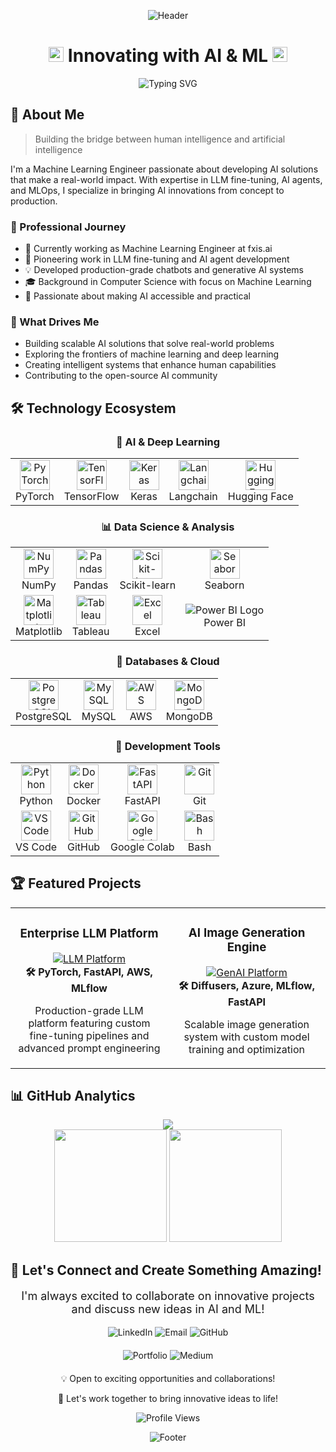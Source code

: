 <div align="center">
  
  ![Header](https://capsule-render.vercel.app/api?type=waving&color=0:3595FF,100:2C69A9&height=250&section=header&text=AI%20Engineer%20|%20ML%20Specialist&fontSize=40&fontColor=FFFFFF&animation=fadeIn&fontAlignY=40&desc=Crafting%20Intelligent%20Solutions%20for%20Tomorrow&descAlignY=55)

</div>

<h1 align="center">
  <img src="https://raw.githubusercontent.com/TheDudeThatCode/TheDudeThatCode/master/Assets/Earth.gif" width="24px">
  Innovating with AI & ML
  <img src="https://raw.githubusercontent.com/TheDudeThatCode/TheDudeThatCode/master/Assets/Earth.gif" width="24px">
</h1>

<div align="center">
  <p>
    <img src="https://readme-typing-svg.herokuapp.com?font=Fira+Code&size=22&pause=1000&color=2C69A9&center=true&vCenter=true&width=435&lines=Machine+Learning+Specialist;AI+Solutions+Architect;Building+Smart+Bots;Passionate+Tech+Innovator" alt="Typing SVG" />
  </p>
</div>

## 🎯 About Me

> Building the bridge between human intelligence and artificial intelligence

I'm a Machine Learning Engineer passionate about developing AI solutions that make a real-world impact. With expertise in LLM fine-tuning, AI agents, and MLOps, I specialize in bringing AI innovations from concept to production.

### 🚀 Professional Journey
- 🔭 Currently working as Machine Learning Engineer at fxis.ai
- 🌱 Pioneering work in LLM fine-tuning and AI agent development
- 💡 Developed production-grade chatbots and generative AI systems
- 🎓 Background in Computer Science with focus on Machine Learning
- 🤝 Passionate about making AI accessible and practical

### 💫 What Drives Me
- Building scalable AI solutions that solve real-world problems
- Exploring the frontiers of machine learning and deep learning
- Creating intelligent systems that enhance human capabilities
- Contributing to the open-source AI community

## 🛠️ Technology Ecosystem

<div align="center">

### 🧠 AI & Deep Learning
<table>
  <tr>
    <td align="center">
      <img src="https://cdn.jsdelivr.net/gh/devicons/devicon/icons/pytorch/pytorch-original.svg" width="48" height="48" alt="PyTorch"/>
      <br>PyTorch
    </td>
    <td align="center">
      <img src="https://cdn.jsdelivr.net/gh/devicons/devicon/icons/tensorflow/tensorflow-original.svg" width="48" height="48" alt="TensorFlow"/>
      <br>TensorFlow
    </td>
    <td align="center">
      <img src="https://cdn.jsdelivr.net/gh/devicons/devicon/icons/keras/keras-original.svg" width="48" height="48" alt="Keras"/>
      <br>Keras
    </td>
    <td align="center">
      <img src="https://avatars.githubusercontent.com/u/128987870" width="48" height="48" alt="Langchain"/>
      <br>Langchain
    </td>
    <td align="center">
      <img src="https://huggingface.co/front/assets/huggingface_logo-noborder.svg" width="48" height="48" alt="Hugging Face"/>
      <br>Hugging Face
    </td>
  </tr>
</table>

### 📊 Data Science & Analysis
<table>
  <tr>
    <td align="center">
      <img src="https://cdn.jsdelivr.net/gh/devicons/devicon/icons/numpy/numpy-original.svg" width="48" height="48" alt="NumPy"/>
      <br>NumPy
    </td>
    <td align="center">
      <img src="https://cdn.jsdelivr.net/gh/devicons/devicon/icons/pandas/pandas-original.svg" width="48" height="48" alt="Pandas"/>
      <br>Pandas
    </td>
    <td align="center">
      <img src="https://upload.wikimedia.org/wikipedia/commons/0/05/Scikit_learn_logo_small.svg" width="48" height="48" alt="Scikit-learn"/>
      <br>Scikit-learn
    </td>
    <td align="center">
      <img src="https://seaborn.pydata.org/_static/logo-wide-lightbg.svg" width="48" height="48" alt="Seaborn"/>
      <br>Seaborn
    </td>
  </tr>
  <tr>
    <td align="center">
      <img src="https://matplotlib.org/stable/_static/logo2.svg" width="48" height="48" alt="Matplotlib"/>
      <br>Matplotlib
    </td>
    <td align="center">
      <img src="https://cdn.worldvectorlogo.com/logos/tableau-software.svg" width="48" height="48" alt="Tableau"/>
      <br>Tableau
    </td>
    <td align="center">
      <img src="https://cdn.worldvectorlogo.com/logos/excel-4.svg" width="48" height="48" alt="Excel"/>
      <br>Excel
    </td>
    <td align="center">
      <img src="https://img.icons8.com/color/48/000000/power-bi-2021.png" alt="Power BI Logo"/>
      <br>Power BI
    </td>
  </tr>
</table>

### 💾 Databases & Cloud
<table>
  <tr>
    <td align="center">
      <img src="https://cdn.jsdelivr.net/gh/devicons/devicon/icons/postgresql/postgresql-original.svg" width="48" height="48" alt="PostgreSQL"/>
      <br>PostgreSQL
    </td>
    <td align="center">
      <img src="https://cdn.jsdelivr.net/gh/devicons/devicon/icons/mysql/mysql-original.svg" width="48" height="48" alt="MySQL"/>
      <br>MySQL
    </td>
    <td align="center">
      <img src="https://cdn.jsdelivr.net/gh/devicons/devicon/icons/amazonwebservices/amazonwebservices-original-wordmark.svg" width="48" height="48" alt="AWS"/>
      <br>AWS
    </td>
    <td align="center">
      <img src="https://cdn.jsdelivr.net/gh/devicons/devicon/icons/mongodb/mongodb-original.svg" width="48" height="48" alt="MongoDB"/>
      <br>MongoDB
    </td>
  </tr>
</table>

### 🔧 Development Tools
<table>
  <tr>
    <td align="center">
      <img src="https://cdn.jsdelivr.net/gh/devicons/devicon/icons/python/python-original.svg" width="48" height="48" alt="Python"/>
      <br>Python
    </td>
    <td align="center">
      <img src="https://cdn.jsdelivr.net/gh/devicons/devicon/icons/docker/docker-original.svg" width="48" height="48" alt="Docker"/>
      <br>Docker
    </td>
    <td align="center">
      <img src="https://cdn.jsdelivr.net/gh/devicons/devicon/icons/fastapi/fastapi-original.svg" width="48" height="48" alt="FastAPI"/>
      <br>FastAPI
    </td>
    <td align="center">
      <img src="https://cdn.jsdelivr.net/gh/devicons/devicon/icons/git/git-original.svg" width="48" height="48" alt="Git"/>
      <br>Git
    </td>
  </tr>
  <tr>
    <td align="center">
      <img src="https://cdn.jsdelivr.net/gh/devicons/devicon/icons/vscode/vscode-original.svg" width="48" height="48" alt="VS Code"/>
      <br>VS Code
    </td>
    <td align="center">
      <img src="https://cdn.jsdelivr.net/gh/devicons/devicon/icons/github/github-original.svg" width="48" height="48" alt="GitHub"/>
      <br>GitHub
    </td>
    <td align="center">
      <img src="https://colab.research.google.com/img/colab_favicon_256px.png" width="48" height="48" alt="Google Colab"/>
      <br>Google Colab
    </td>
    <td align="center">
      <img src="https://cdn.jsdelivr.net/gh/devicons/devicon/icons/bash/bash-original.svg" width="48" height="48" alt="Bash"/>
      <br>Bash
    </td>
  </tr>
</table>

</div>

## 🏆 Featured Projects

<div class="project-grid">
  <table>
    <tr>
      <td width="50%">
        <h3 align="center">Enterprise LLM Platform</h3>
        <div align="center">
          <a href="your-repo-link">
            <img src="https://raw.githubusercontent.com/AyushPatel180/AyushPatel180/main/assets/llm-platform.png" alt="LLM Platform"/>
          </a>
          <br>
          <span><strong>🛠️ PyTorch, FastAPI, AWS, MLflow</strong></span>
          <br>
          <p>Production-grade LLM platform featuring custom fine-tuning pipelines and advanced prompt engineering</p>
        </div>
      </td>
      <td width="50%">
        <h3 align="center">AI Image Generation Engine</h3>
        <div align="center">
          <a href="your-repo-link">
            <img src="https://raw.githubusercontent.com/AyushPatel180/AyushPatel180/main/assets/gen-ai.png" alt="GenAI Platform"/>
          </a>
          <br>
          <span><strong>🛠️ Diffusers, Azure, MLflow, FastAPI</strong></span>
          <br>
          <p>Scalable image generation system with custom model training and optimization</p>
        </div>
      </td>
    </tr>
  </table>
</div>

## 📊 GitHub Analytics

<div align="center">
  <img src="https://github-readme-streak-stats.herokuapp.com/?user=AyushPatel180&theme=transparent&hide_border=true&stroke=2C69A9&ring=3595FF&fire=2C69A9&currStreakNum=2C69A9&sideNums=2C69A9&currStreakLabel=3595FF&sideLabels=3595FF&dates=536878" />
</div>

<div align="center">
  <img height="180em" src="https://github-readme-stats.vercel.app/api?username=AyushPatel180&show_icons=true&theme=transparent&hide_border=true&title_color=3595FF&icon_color=2C69A9&text_color=536878" />
  <img height="180em" src="https://github-readme-stats.vercel.app/api/top-langs/?username=AyushPatel180&layout=compact&theme=transparent&hide_border=true&title_color=3595FF&text_color=536878" />
</div>

## 🤝 Let's Connect and Create Something Amazing!

<div align="center">
  <p style="font-size: 18px">I'm always excited to collaborate on innovative projects and discuss new ideas in AI and ML!</p>
</div>

<div align="center">
  <a href="https://linkedin.com/in/ayush-patel18" style="text-decoration: none;">
    <img src="https://img.shields.io/badge/-Let's_Connect_on_LinkedIn-0077B5?style=for-the-badge&logo=linkedin&logoColor=white" alt="LinkedIn"/>
  </a>
  <a href="mailto:your.email@example.com" style="text-decoration: none;">
    <img src="https://img.shields.io/badge/-Drop_me_an_Email-D14836?style=for-the-badge&logo=gmail&logoColor=white" alt="Email"/>
  </a>
  <a href="https://github.com/AyushPatel180" style="text-decoration: none;">
    <img src="https://img.shields.io/badge/-Check_My_Projects-181717?style=for-the-badge&logo=github&logoColor=white" alt="GitHub"/>
  </a>
</div>

<div align="center" style="margin-top: 20px;">
  <a href="https://your-portfolio.com" style="text-decoration: none;">
    <img src="https://img.shields.io/badge/-Visit_My_Portfolio-000000?style=for-the-badge&logo=About.me&logoColor=white" alt="Portfolio"/>
  </a>
  <a href="https://medium.com/@your-username" style="text-decoration: none;">
    <img src="https://img.shields.io/badge/-Read_My_Blog-12100E?style=for-the-badge&logo=medium&logoColor=white" alt="Medium"/>
  </a>
</div>

<div align="center" style="margin-top: 20px;">
  <p>💡 Open to exciting opportunities and collaborations!</p>
  <p>🌟 Let's work together to bring innovative ideas to life!</p>
</div>

<div align="center">
  <img src="https://komarev.com/ghpvc/?username=AyushPatel180&color=2C69A9&style=flat-square&label=Profile+Views" alt="Profile Views" />
</div>

<div align="center">
  
  ![Footer](https://capsule-render.vercel.app/api?type=waving&color=0:3595FF,100:2C69A9&height=120&section=footer)
  
</div>
